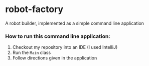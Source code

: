 # robot-factory
A robot builder, implemented as a simple command line application

### How to run this command line application:
1. Checkout my repository into an IDE (I used IntelliJ)
2. Run the `Main` class
3. Follow directions given in the application
